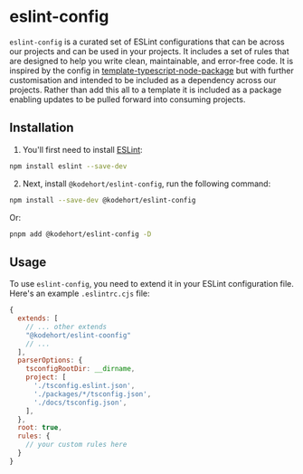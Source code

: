 # eslint-config

`eslint-config` is a curated set of ESLint configurations that can be
across our projects and can be used in your projects. It includes a set of
rules that are designed to help you write clean, maintainable, and error-free code.
It is inspired by the config in [template-typescript-node-package](https://github.com/JoshuaKGoldberg/template-typescript-node-package)
but with further customisation and intended to be included as a dependency across
our projects. Rather than add this all to a template it is included as a package
enabling updates to be pulled forward into consuming projects.

## Installation

1. You'll first need to install [ESLint](https://eslint.org/):

```sh
npm install eslint --save-dev
```

2. Next, install `@kodehort/eslint-config`, run the following command:

```sh
npm install --save-dev @kodehort/eslint-config
```

Or:

```sh
pnpm add @kodehort/eslint-config -D
```

## Usage

To use `eslint-config`, you need to extend it in your ESLint
configuration file. Here's an example `.eslintrc.cjs` file:

```javascript
{
  extends: [
    // ... other extends
    "@kodehort/eslint-coonfig"
    // ...
  ],
  parserOptions: {
    tsconfigRootDir: __dirname,
    project: [
      './tsconfig.eslint.json',
      './packages/*/tsconfig.json',
      './docs/tsconfig.json',
    ],
  },
  root: true,
  rules: {
    // your custom rules here
  }
}
```
